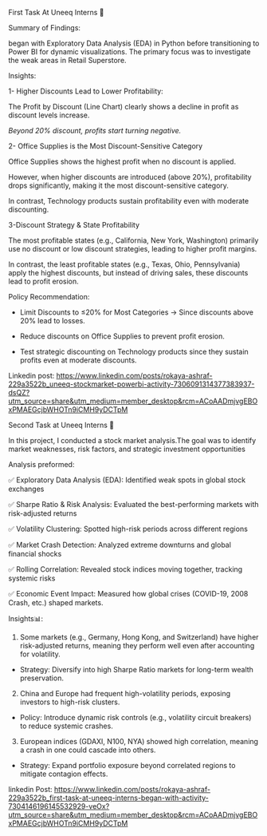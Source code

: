First Task At Uneeq Interns 🚀 

Summary of Findings:



began with Exploratory Data Analysis (EDA) in Python before transitioning to Power BI for dynamic visualizations. The primary focus was to investigate the weak areas in Retail Superstore.



Insights:

1- Higher Discounts Lead to Lower Profitability:

The Profit by Discount (Line Chart) clearly shows a decline in profit as discount levels increase.

*Beyond 20% discount, profits start turning negative.*



2- Office Supplies is the Most Discount-Sensitive Category

Office Supplies shows the highest profit when no discount is applied.

However, when higher discounts are introduced (above 20%), profitability drops significantly, making it the most discount-sensitive category.

In contrast, Technology products sustain profitability even with moderate discounting.



3-Discount Strategy & State Profitability

The most profitable states (e.g., California, New York, Washington) primarily use no discount or low discount strategies, leading to higher profit margins.

In contrast, the least profitable states (e.g., Texas, Ohio, Pennsylvania) apply the highest discounts, but instead of driving sales, these discounts lead to profit erosion.

Policy Recommendation:

- Limit Discounts to ≤20% for Most Categories → Since discounts above 20% lead to losses.

- Reduce discounts on Office Supplies to prevent profit erosion.

- Test strategic discounting on Technology products since they sustain profits even at moderate discounts.
  
Linkedin post: https://www.linkedin.com/posts/rokaya-ashraf-229a3522b_uneeq-stockmarket-powerbi-activity-7306091314377383937-dsQZ?utm_source=share&utm_medium=member_desktop&rcm=ACoAADmjvgEBOxPMAEGcjbWHOTn9iCMH9yDCTpM

Second Task at Uneeq Interns 🚀 

In this project, I conducted a stock market analysis.The goal was to identify market weaknesses, risk factors, and strategic investment opportunities

Analysis preformed:

✅ Exploratory Data Analysis (EDA): Identified weak spots in global stock exchanges

✅ Sharpe Ratio & Risk Analysis: Evaluated the best-performing markets with risk-adjusted returns

✅ Volatility Clustering: Spotted high-risk periods across different regions

✅ Market Crash Detection: Analyzed extreme downturns and global financial shocks

✅ Rolling Correlation: Revealed stock indices moving together, tracking systemic risks

✅ Economic Event Impact: Measured how global crises (COVID-19, 2008 Crash, etc.) shaped markets.

Insights📊:

1) Some markets (e.g., Germany, Hong Kong, and Switzerland) have higher risk-adjusted returns, meaning they perform well even after accounting for volatility.

- Strategy: Diversify into high Sharpe Ratio markets for long-term wealth preservation.

2) China and Europe had frequent high-volatility periods, exposing investors to high-risk clusters.

- Policy: Introduce dynamic risk controls (e.g., volatility circuit breakers) to reduce systemic crashes.

3) European indices (GDAXI, N100, NYA) showed high correlation, meaning a crash in one could cascade into others.

- Strategy: Expand portfolio exposure beyond correlated regions to mitigate contagion effects.
 
linkedin Post: https://www.linkedin.com/posts/rokaya-ashraf-229a3522b_first-task-at-uneeq-interns-began-with-activity-7304146196145532929-veOx?utm_source=share&utm_medium=member_desktop&rcm=ACoAADmjvgEBOxPMAEGcjbWHOTn9iCMH9yDCTpM
 

